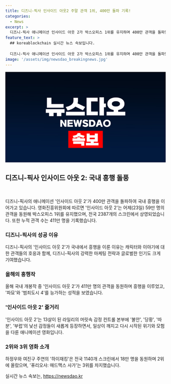 ```yaml
---
title: 디즈니-픽사 인사이드 아웃2 주말 관객 1위, 400만 돌파 기록!
categories:
  - News
excerpt: >
  디즈니-픽사 애니메이션 인사이드 아웃 2가 박스오피스 1위를 유지하며 400만 관객을 돌파했다. 13살 소녀 라일리의 머릿속 감정을 다룬 영화로, 새로운 감정의 등장으로 일상이 깨지고 모험이 시작된다. 한편, 하이재킹은 2위를 기록하며 누적 관객 수 49만 명, 퓨리오사: 매드맥스 사가는 3위에 올라 누적 관객 수는 158만 명이다.
feature_text: >
  ## koreablockchain 실시간 뉴스 속보입니다.

  디즈니-픽사 애니메이션 인사이드 아웃 2가 박스오피스 1위를 유지하며 400만 관객을 돌파했다. 13살 소녀 라일리의 머릿속 감정을 다룬 영화로, 새로운 감정의 등장으로 일상이 깨지고 모험이 시작된다. 한편, 하이재킹은 2위를 기록하며 누적 관객 수 49만 명, 퓨리오사: 매드맥스 사가는 3위에 올라 누적 관객 수는 158만 명이다.
image: '/assets/img/newsdao_breakingnews.jpg'
---
```


<p><img src="/assets/img/newsdao_breakingnews.jpg" alt="koreablockchain 속보" /></p>

<h2 data-ke-size="size26">디즈니-픽사 인사이드 아웃 2: 국내 흥행 돌풍</h2>

<p data-ke-size="size16">&nbsp;</p>

<p>디즈니-픽사의 애니메이션 '인사이드 아웃 2'가 400만 관객을 돌파하여 국내 흥행을 이어가고 있습니다. 영화진흥위원회에 따르면 '인사이드 아웃 2'는 어제(23일) 59만 명의 관객을 동원해 박스오피스 1위를 유지했으며, 전국 2387개의 스크린에서 상영되었습니다. 또한 누적 관객 수는 411만 명을 기록했습니다.</p>

<h3>디즈니-픽사의 성공 이유</h3>

<p data-ke-size="size16">디즈니-픽사의 '인사이드 아웃 2'가 국내에서 흥행을 이룬 이유는 캐릭터와 이야기에 대한 관객들의 호응과 함께, 디즈니-픽사의 강력한 마케팅 전략과 글로벌한 인기도 크게 기여했습니다.</p>

<h3>올해의 흥행작</h3>

<p data-ke-size="size16">올해 국내 개봉작 중 '인사이드 아웃 2'가 411만 명의 관객을 동원하며 흥행을 이루었고, '파묘'와 '범죄도시 4'를 능가하는 성적을 보였습니다.</p>

<h3>'인사이드 아웃 2' 줄거리</h3>

<p data-ke-size="size16">'인사이드 아웃 2'는 13살이 된 라일리의 머릿속 감정 컨트롤 본부에 '불안', '당황', '따분', '부럽'의 낯선 감정들이 새롭게 등장하면서, 일상이 깨지고 다시 시작된 위기와 모험을 다룬 애니메이션 영화입니다.</p>

<h3>2위와 3위 영화 소개</h3>

<p data-ke-size="size16">하정우와 여진구 주연의 '하이재킹'은 전국 1140개 스크린에서 18만 명을 동원하며 2위에 올랐으며, '퓨리오사: 매드맥스 사가'는 3위를 차지했습니다.</p>
실시간 뉴스 속보는, <a href="https://newsdao.kr" rel="dofollow">https://newsdao.kr</a>


